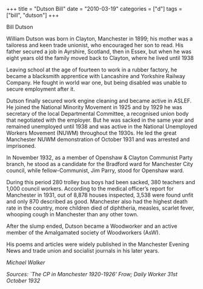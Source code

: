 +++
title = "Dutson Bill"
date = "2010-03-19"
categories = ["d"]
tags = ["bill", "dutson"]
+++

Bill Dutson

William Dutson was born in Clayton, Manchester in 1899; his mother was a tailoress and keen trade unionist, who encouraged her son to read. His father secured a job in Ayrshire, Scotland, then in Essex, but when he was eight years old the family moved back to Clayton, where he lived until 1938

Leaving school at the age of fourteen to work in a rubber factory, he became a blacksmith apprentice with Lancashire and Yorkshire Railway Company. He fought in world war one, but being disabled was unable to secure employment after it.

Dutson finally secured work engine cleaning and became active in ASLEF. He joined the National Minority Movement in 1925 and by 1929 he was secretary of the local Departmental Committee, a recognised union body that negotiated with the employer. But he was sacked in the same year and remained unemployed until 1938 and was active in the National Unemployed Workers Movement (NUWM) throughout the 1930s. He led the great Manchester NUWM demonstration of October 1931 and was arrested and imprisoned.

In November 1932, as a member of Openshaw & Clayton Communist Party branch, he stood as a candidate for the Bradford ward for Manchester City council, while fellow-Communist, Jim Parry, stood for Openshaw ward.

During this period 280 trolley bus boys had been sacked, 380 teachers and 1,000 council workers. According to the medical officer’s report for Manchester in 1931, out of 8,878 houses inspected, 3,538 were found unfit and only 870 described as good. Manchester also had the highest death rate in the country, more children died of diphtheria, measles, scarlet fever, whooping cough in Manchester than any other town.

After the slump ended, Dutson became a Woodworker and an active member of the Amalgamated society of Woodworkers (AsW).

His poems and articles were widely published in the Manchester Evening News and trade union and socialist journals in his later years.

_Michael Walker_

_Sources: \`The CP in_ _Manchester_ _1920-1926’ Frow; Daily Worker_ _31st October 1932_
